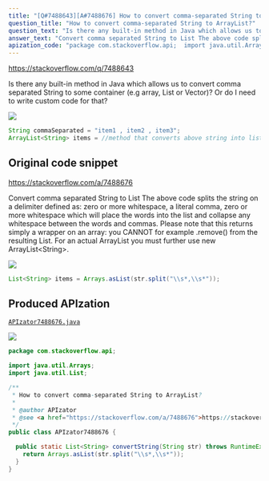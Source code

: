 ```yaml
---
title: "[Q#7488643][A#7488676] How to convert comma-separated String to ArrayList?"
question_title: "How to convert comma-separated String to ArrayList?"
question_text: "Is there any built-in method in Java which allows us to convert comma separated String to some container (e.g array, List or Vector)? Or do I need to write custom code for that?"
answer_text: "Convert comma separated String to List The above code splits the string on a delimiter defined as: zero or more whitespace, a literal comma, zero or more whitespace which will place the words into the list and collapse any whitespace between the words and commas. Please note that this returns simply a wrapper on an array: you CANNOT for example .remove() from the resulting List.  For an actual ArrayList you must further use new ArrayList<String>."
apization_code: "package com.stackoverflow.api;  import java.util.Arrays; import java.util.List;  /**  * How to convert comma-separated String to ArrayList?  *  * @author APIzator  * @see <a href=\"https://stackoverflow.com/a/7488676\">https://stackoverflow.com/a/7488676</a>  */ public class APIzator7488676 {    public static List<String> convertString(String str) throws RuntimeException {     return Arrays.asList(str.split(\"\\\\s*,\\\\s*\"));   } }"
---
```


https://stackoverflow.com/q/7488643

Is there any built-in method in Java which allows us to convert comma separated String to some container (e.g array, List or Vector)? Or do I need to write custom code for that?


<div class="code-logo"><img src="/stackoverflow.png" /></div>

```java
String commaSeparated = "item1 , item2 , item3";
ArrayList<String> items = //method that converts above string into list??
```


## Original code snippet

https://stackoverflow.com/a/7488676

Convert comma separated String to List
The above code splits the string on a delimiter defined as: zero or more whitespace, a literal comma, zero or more whitespace which will place the words into the list and collapse any whitespace between the words and commas.
Please note that this returns simply a wrapper on an array: you CANNOT for example .remove() from the resulting List.  For an actual ArrayList you must further use new ArrayList&lt;String&gt;.

<div class="code-logo"><img src="/stackoverflow.png" /></div>

```java
List<String> items = Arrays.asList(str.split("\\s*,\\s*"));
```

## Produced APIzation

[`APIzator7488676.java`](https://github.com/pasqualesalza/apization-temp-data/raw/master/search/APIzator7488676.java)

<div class="code-logo"><img src="/apizator.png" /></div>

```java
package com.stackoverflow.api;

import java.util.Arrays;
import java.util.List;

/**
 * How to convert comma-separated String to ArrayList?
 *
 * @author APIzator
 * @see <a href="https://stackoverflow.com/a/7488676">https://stackoverflow.com/a/7488676</a>
 */
public class APIzator7488676 {

  public static List<String> convertString(String str) throws RuntimeException {
    return Arrays.asList(str.split("\\s*,\\s*"));
  }
}

```
